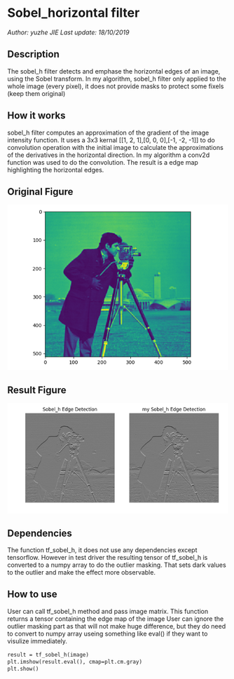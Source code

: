 # Sobel_horizontal filter
_Author: yuzhe JIE_
_Last update: 18/10/2019_

## Description
The sobel_h filter detects and emphase the horizontal edges of 
an image, using the Sobel transform. In my algorithm, sobel_h filter
only applied to the whole image (every pixel), it does not provide
masks to protect some fixels (keep them original)

## How it works
sobel_h filter computes an approximation of the gradient of the image
intensity function. It uses a 3x3 kernal [[1, 2, 1],[0, 0, 0],[-1, -2, -1]]
to do convolution operation with the initial image to calculate the approximations of the
derivatives in the horizontal direction. In my algorithm a conv2d 
function was used to do the convolution. The result is a edge map 
highlighting the horizontal edges.

## Original Figure
![Original_camera](original.png)

## Result Figure
![sobel_h filter](figure.png)

## Dependencies
The function tf_sobel_h, it does not use any dependencies
except tensorflow. However in test driver the resulting 
tensor of tf_sobel_h is converted to a numpy array to do 
the outlier masking. That sets dark values to the outlier
and make the effect more observable.

## How to use 
User can call tf_sobel_h method and pass image matrix. This 
function returns a tensor containing the edge map of the image
User can ignore the outlier masking part as that will not make 
huge difference, but they do need to convert to numpy array 
useing something like eval() if they want to visulize immediately.

```
result = tf_sobel_h(image)
plt.imshow(result.eval(), cmap=plt.cm.gray)
plt.show()
```

